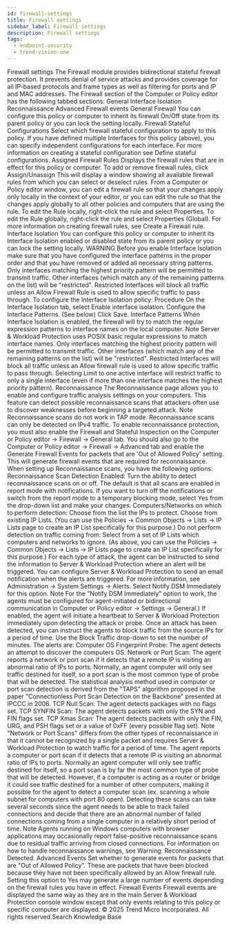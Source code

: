 ```yaml
---
id: firewall-settings
title: Firewall settings
sidebar_label: Firewall settings
description: Firewall settings
tags:
  - endpoint-security
  - trend-vision-one
---
```


 Firewall settings The Firewall module provides bidirectional stateful firewall protection. It prevents denial of service attacks and provides coverage for all IP-based protocols and frame types as well as filtering for ports and IP and MAC addresses. The Firewall section of the Computer or Policy editor has the following tabbed sections: General Interface Isolation Reconnaissance Advanced Firewall events General Firewall You can configure this policy or computer to inherit its firewall On/Off state from its parent policy or you can lock the setting locally. Firewall Stateful Configurations Select which firewall stateful configuration to apply to this policy. If you have defined multiple Interfaces for this policy (above), you can specify independent configurations for each interface. For more information on creating a stateful configuration see Define stateful configurations. Assigned Firewall Rules Displays the firewall rules that are in effect for this policy or computer. To add or remove firewall rules, click Assign/Unassign This will display a window showing all available firewall rules from which you can select or deselect rules. From a Computer or Policy editor window, you can edit a firewall rule so that your changes apply only locally in the context of your editor, or you can edit the rule so that the changes apply globally to all other policies and computers that are using the rule. To edit the Rule locally, right-click the rule and select Properties. To edit the Rule globally, right-click the rule and select Properties (Global). For more information on creating firewall rules, see Create a Firewall rule. Interface Isolation You can configure this policy or computer to inherit its Interface Isolation enabled or disabled state from its parent policy or you can lock the setting locally. WARNING Before you enable Interface Isolation make sure that you have configured the interface patterns in the proper order and that you have removed or added all necessary string patterns. Only interfaces matching the highest priority pattern will be permitted to transmit traffic. Other interfaces (which match any of the remaining patterns on the list) will be "restricted". Restricted Interfaces will block all traffic unless an Allow Firewall Rule is used to allow specific traffic to pass through. To configure the Interface Isolation policy: Procedure On the Interface Isolation tab, select Enable interface isolation. Configure the Interface Patterns. (See below) Click Save. Interface Patterns When Interface Isolation is enabled, the firewall will try to match the regular expression patterns to interface names on the local computer. Note Server & Workload Protection uses POSIX basic regular expressions to match interface names. Only interfaces matching the highest priority pattern will be permitted to transmit traffic. Other interfaces (which match any of the remaining patterns on the list) will be "restricted". Restricted Interfaces will block all traffic unless an Allow firewall rule is used to allow specific traffic to pass through. Selecting Limit to one active interface will restrict traffic to only a single interface (even if more than one interface matches the highest priority pattern). Reconnaissance The Reconnaissance page allows you to enable and configure traffic analysis settings on your computers. This feature can detect possible reconnaissance scans that attackers often use to discover weaknesses before beginning a targeted attack. Note Reconnaissance scans do not work in TAP mode. Reconnaissance scans can only be detected on IPv4 traffic. To enable reconnaissance protection, you must also enable the Firewall and Stateful Inspection on the Computer or Policy editor → Firewall → General tab. You should also go to the Computer or Policy editor → Firewall → Advanced tab and enable the Generate Firewall Events for packets that are 'Out of Allowed Policy' setting. This will generate firewall events that are required for reconnaissance. When setting up Reconnaissance scans, you have the following options: Reconnaissance Scan Detection Enabled: Turn the ability to detect reconnaissance scans on or off. The default is that all scans are enabled in report mode with notifications. If you want to turn off the notifications or switch from the report mode to a temporary blocking mode, select Yes from the drop-down list and make your changes. Computers/Networks on which to perform detection: Choose from the list the IPs to protect. Choose from existing IP Lists. (You can use the Policies → Common Objects → Lists → IP Lists page to create an IP List specifically for this purpose.) Do not perform detection on traffic coming from: Select from a set of IP Lists which computers and networks to ignore. (As above, you can use the Policies → Common Objects → Lists → IP Lists page to create an IP List specifically for this purpose.) For each type of attack, the agent can be instructed to send the information to Server & Workload Protection where an alert will be triggered. You can configure Server & Workload Protection to send an email notification when the alerts are triggered. For more information, see Administration → System Settings → Alerts. Select Notify DSM Immediately for this option. Note For the "Notify DSM Immediately" option to work, the agents must be configured for agent-initiated or bidirectional communication in Computer or Policy editor → Settings → General.) If enabled, the agent will initiate a heartbeat to Server & Workload Protection immediately upon detecting the attack or probe. Once an attack has been detected, you can instruct the agents to block traffic from the source IPs for a period of time. Use the Block Traffic drop-down to set the number of minutes. The alerts are: Computer OS Fingerprint Probe: The agent detects an attempt to discover the computers OS. Network or Port Scan: The agent reports a network or port scan if it detects that a remote IP is visiting an abnormal ratio of IPs to ports. Normally, an agent computer will only see traffic destined for itself, so a port scan is the most common type of probe that will be detected. The statistical analysis method used in computer or port scan detection is derived from the "TAPS" algorithm proposed in the paper "Connectionless Port Scan Detection on the Backbone" presented at IPCCC in 2006. TCP Null Scan: The agent detects packages with no flags set. TCP SYNFIN Scan: The agent detects packets with only the SYN and FIN flags set. TCP Xmas Scan: The agent detects packets with only the FIN, URG, and PSH flags set or a value of 0xFF (every possible flag set). Note "Network or Port Scans" differs from the other types of reconnaissance in that it cannot be recognized by a single packet and requires Server & Workload Protection to watch traffic for a period of time. The agent reports a computer or port scan if it detects that a remote IP is visiting an abnormal ratio of IPs to ports. Normally an agent computer will only see traffic destined for itself, so a port scan is by far the most common type of probe that will be detected. However, if a computer is acting as a router or bridge it could see traffic destined for a number of other computers, making it possible for the agent to detect a computer scan (ex. scanning a whole subnet for computers with port 80 open). Detecting these scans can take several seconds since the agent needs to be able to track failed connections and decide that there are an abnormal number of failed connections coming from a single computer in a relatively short period of time. Note Agents running on Windows computers with browser applications may occasionally report false-positive reconnaissance scans due to residual traffic arriving from closed connections. For information on how to handle reconnaissance warnings, see Warning: Reconnaissance Detected. Advanced Events Set whether to generate events for packets that are "Out of Allowed Policy". These are packets that have been blocked because they have not been specifically allowed by an Allow firewall rule. Setting this option to Yes may generate a large number of events depending on the firewall rules you have in effect. Firewall Events Firewall events are displayed the same way as they are in the main Server & Workload Protection console window except that only events relating to this policy or specific computer are displayed. © 2025 Trend Micro Incorporated. All rights reserved.Search Knowledge Base